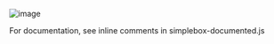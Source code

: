 ![image](https://user-images.githubusercontent.com/84951833/154869443-52eeca82-2672-4a8b-a698-55e8ab644028.png)

For documentation, see inline comments in simplebox-documented.js
